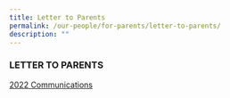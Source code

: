 ```yaml
---
title: Letter to Parents
permalink: /our-people/for-parents/letter-to-parents/
description: ""
---
```

### LETTER TO PARENTS

[2022 Communications](/our-people/for-parents/Letter-to-Parents/2022-communications)